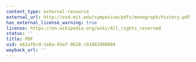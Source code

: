 ```yaml
---
content_type: external-resource
external_url: http://esd.mit.edu/symposium/pdfs/monograph/history.pdf
has_external_license_warning: true
license: https://en.wikipedia.org/wiki/All_rights_reserved
status: ''
title: PDF
uid: e62af6cd-1e8a-45ef-9620-c91882988084
wayback_url: ''
---
```

